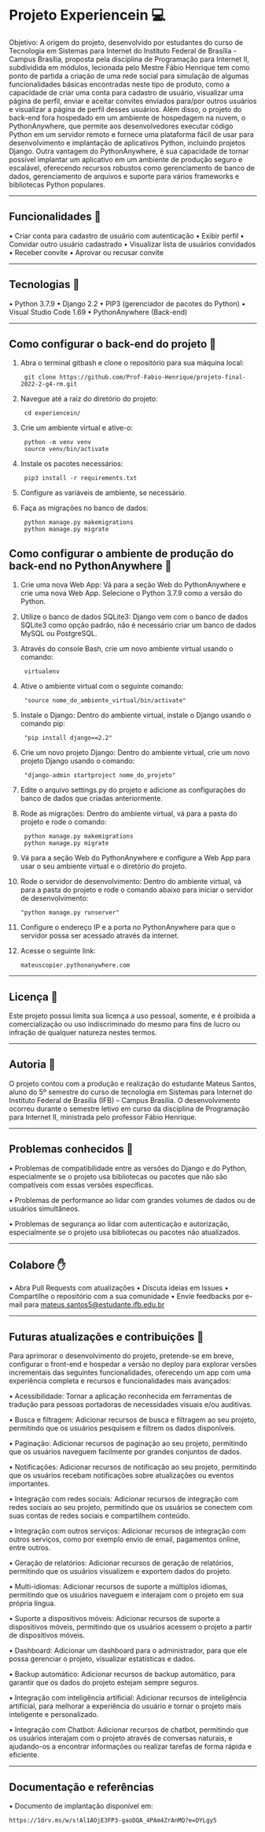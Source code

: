 # Projeto Experiencein 💻

Objetivo: A origem do projeto, desenvolvido por estudantes do curso de Tecnologia em Sistemas para Internet do Instituto Federal de Brasília - Campus Brasília, proposta pela disciplina de Programação para Internet II, subdividida em módulos, lecionada pelo Mestre Fábio Henrique tem como ponto de partida a criação de uma rede social para simulação de algumas funcionalidades básicas encontradas neste tipo de produto, como a capacidade de criar uma conta para cadastro de usuário, visualizar uma página de perfil, enviar e aceitar convites enviados para/por outros usuários e visualizar a página de perfil desses usuários. Além disso, o projeto do back-end fora hospedado em um ambiente de hospedagem na nuvem, o PythonAnywhere, que permite aos desenvolvedores executar código Python em um servidor remoto e fornece uma plataforma fácil de usar para desenvolvimento e implantação de aplicativos Python, incluindo projetos Django. Outra vantagem do PythonAnywhere, é sua capacidade de tornar possível implantar um aplicativo em um ambiente de produção seguro e escalável, oferecendo recursos robustos como gerenciamento de banco de dados, gerenciamento de arquivos e suporte para vários frameworks e bibliotecas Python populares.

-----------------------------------------------------------------------------------

## Funcionalidades 🚀

• Criar conta para cadastro de usuário com autenticação
• Exibir perfil
• Convidar outro usuário cadastrado
• Visualizar lista de usuários convidados
• Receber convite
• Aprovar ou recusar convite

-----------------------------------------------------------------------------------

## Tecnologias 🚀

• Python 3.7.9
• Django 2.2
• PIP3 (gerenciador de pacotes do Python)
• Visual Studio Code 1.69
• PythonAnywhere (Back-end)


-----------------------------------------------------------------------------------

## Como configurar o back-end do projeto 🔨

1. Abra o terminal gitbash e clone o repositório para sua máquina local:

		git clone https://github.com/Prof-Fabio-Henrique/projeto-final-2022-2-g4-rm.git

2. Navegue até a raiz do diretório do projeto:

		cd experiencein/

3. Crie um ambiente virtual e ative-o:

		python -m venv venv
		source venv/bin/activate


4. Instale os pacotes necessários:

		pip3 install -r requirements.txt


5. Configure as variáveis de ambiente, se necessário.

6. Faça as migrações no banco de dados:

		python manage.py makemigrations
		python manage.py migrate

## Como configurar o ambiente de produção do back-end no PythonAnywhere 🔨

1. Crie uma nova Web App: Vá para a seção Web do PythonAnywhere e crie uma nova Web App. Selecione o Python 3.7.9 como a versão do Python.

2. Utilize o banco de dados SQLite3: Django vem com o banco de dados SQLite3 como opção padrão, não é necessário criar um banco de dados MySQL ou PostgreSQL.

3. Através do console Bash, crie um novo ambiente virtual usando o comando:

		virtualenv 

4. Ative o ambiente virtual com o seguinte comando:
		
		"source nome_do_ambiente_virtual/bin/activate"

5. Instale o Django: Dentro do ambiente virtual, instale o Django usando o comando pip:

		"pip install django==2.2"

6. Crie um novo projeto Django: Dentro do ambiente virtual, crie um novo projeto Django usando o comando:

		"django-admin startproject nome_do_projeto"

7. Edite o arquivo settings.py do projeto e adicione as configurações do banco de dados que criadas anteriormente.

8. Rode as migrações: Dentro do ambiente virtual, vá para a pasta do projeto e rode o comando:

		python manage.py makemigrations
		python manage.py migrate

9. Vá para a seção Web do PythonAnywhere e configure a Web App para usar o seu ambiente virtual e o diretório do projeto.

10. Rode o servidor de desenvolvimento: Dentro do ambiente virtual, vá para a pasta do projeto e rode o comando abaixo para iniciar o servidor de desenvolvimento:

		"python manage.py runserver" 

11. Configure o endereço IP e a porta no PythonAnywhere para que o servidor possa ser acessado através da internet.

12. Acesse o seguinte link:

    	mateuscopier.pythonanywhere.com

-----------------------------------------------------------------------------------

## Licença 🔑

Este projeto possui limita sua licença a uso pessoal, somente, e é proibida a comercialização ou uso indiscriminado do mesmo para fins de lucro ou infração de qualquer natureza nestes termos. 

-----------------------------------------------------------------------------------

## Autoria 👨 

O projeto contou com a produção e realização do estudante Mateus Santos, aluno do 5º semestre do curso de tecnologia em Sistemas para Internet do Instituto Federal de Brasília (IFB) – Campus Brasília. O desenvolvimento ocorreu durante o semestre letivo em curso da disciplina de Programação para Internet II, ministrada pelo professor Fábio Henrique.

-----------------------------------------------------------------------------------

## Problemas conhecidos 🚩

• Problemas de compatibilidade entre as versões do Django e do Python, especialmente se o projeto usa bibliotecas ou pacotes que não são compatíveis com essas versões específicas.

• Problemas de performance ao lidar com grandes volumes de dados ou de usuários simultâneos.

• Problemas de segurança ao lidar com autenticação e autorização, especialmente se o projeto usa bibliotecas ou pacotes não atualizados.
	
-----------------------------------------------------------------------------------

## Colabore ✋

• Abra Pull Requests com atualizações
• Discuta ideias em Issues
• Compartilhe o repositório com a sua comunidade
• Envie feedbacks por e-mail para mateus.santos5@estudante.ifb.edu.br

-----------------------------------------------------------------------------------

## Futuras atualizações e contribuições 🔮

   Para aprimorar o desenvolvimento do projeto, pretende-se em breve, configurar o front-end e hospedar a versão no deploy para explorar versões incrementais das seguintes funcionalidades, oferecendo um app com uma experiência completa e recursos e funcionalidades mais avançados:

• Acessibilidade: Tornar a aplicação reconhecida em ferramentas de tradução para pessoas portadoras de necessidades visuais e/ou auditivas.

• Busca e filtragem: Adicionar recursos de busca e filtragem ao seu projeto, permitindo que os usuários pesquisem e filtrem os dados disponíveis.

• Paginação: Adicionar recursos de paginação ao seu projeto, permitindo que os usuários naveguem facilmente por grandes conjuntos de dados.

• Notificações: Adicionar recursos de notificação ao seu projeto, permitindo que os usuários recebam notificações sobre atualizações ou eventos importantes.

• Integração com redes sociais: Adicionar recursos de integração com redes sociais ao seu projeto, permitindo que os usuários se conectem com suas contas de redes sociais e compartilhem conteúdo.

• Integração com outros serviços: Adicionar recursos de integração com outros serviços, como por exemplo envio de email, pagamentos online, entre outros.

• Geração de relatórios: Adicionar recursos de geração de relatórios, permitindo que os usuários visualizem e exportem dados do projeto.

• Multi-idiomas: Adicionar recursos de suporte a múltiplos idiomas, permitindo que os usuários naveguem e interajam com o projeto em sua própria língua.

• Suporte a dispositivos móveis: Adicionar recursos de suporte a dispositivos móveis, permitindo que os usuários acessem o projeto a partir de dispositivos móveis.

• Dashboard: Adicionar um dashboard para o administrador, para que ele possa gerenciar o projeto, visualizar estatísticas e dados.

• Backup automático: Adicionar recursos de backup automático, para garantir que os dados do projeto estejam sempre seguros.

• Integração com inteligência artificial: Adicionar recursos de inteligência artificial, para melhorar a experiência do usuário e tornar o projeto mais inteligente e personalizado.

• Integração com Chatbot: Adicionar recursos de chatbot, permitindo que os usuários interajam com o projeto através de conversas naturais, e ajudando-os a encontrar informações ou realizar tarefas de forma rápida e eficiente.

-----------------------------------------------------------------------------------

## Documentação e referências

• Documento de implantação disponível em: 

	https://1drv.ms/w/s!Al1AOjE3FP3-gaoDQA_4PAm4ZrAnMQ?e=DYLgy5
